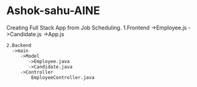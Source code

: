 # Ashok-sahu-AINE
Creating Full Stack App from Job Scheduling.
    1.Frontend
      ->Employee.js
      ->Candidate.js
      ->App.js
      
    2.Backend
      ->main
         ->Model
            ->Employee.java
            ->Candidate.java
         ->Controller
             EmployeeController.java
         
